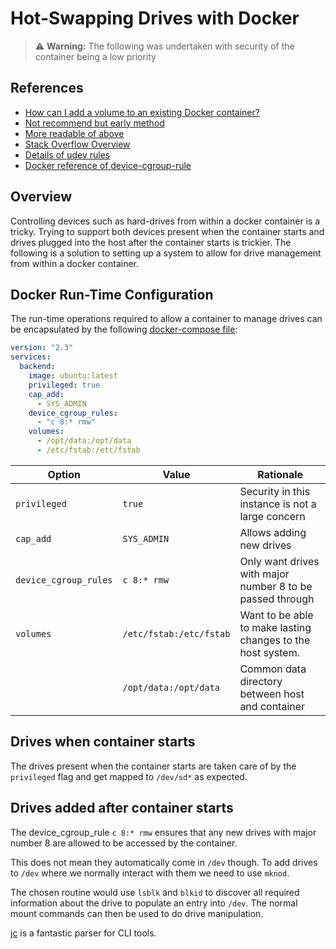 # Hot-Swapping Drives with Docker

> :warning: **Warning:** The following was undertaken with security of the container being a low priority

## References

- [How can I add a volume to an existing Docker container?](https://stackoverflow.com/questions/28302178/how-can-i-add-a-volume-to-an-existing-docker-container)
- [Not recommend but early method](https://jpetazzo.github.io/2015/01/13/docker-mount-dynamic-volumes/)
- [More readable of above](https://medium.com/kokster/mount-volumes-into-a-running-container-65a967bee3b5)
- [Stack Overflow Overview](https://stackoverflow.com/questions/24225647/docker-a-way-to-give-access-to-a-host-usb-or-serial-device)
- [Details of udev rules](http://marc.merlins.org/perso/linux/post_2018-12-20_Accessing-USB-Devices-In-Docker-_ttyUSB0_-dev-bus-usb-_-for-fastboot_-adb_-without-using-privileged.html)
- [Docker reference of device-cgroup-rule](https://docs.docker.com/engine/reference/commandline/create/#dealing-with-dynamically-created-devices---device-cgroup-rule)

## Overview

Controlling devices such as hard-drives from within a docker container is a tricky. Trying to support both devices present when the container starts and drives plugged into the host after the container starts is trickier. The following is a solution to setting up a system to allow for drive management from within a docker container.

## Docker Run-Time Configuration

The run-time operations required to allow a container to manage drives can be encapsulated by the following [docker-compose file](docker-compose.yml):

```yaml
version: "2.3"
services:
  backend:
    image: ubuntu:latest
    privileged: true
    cap_add:
      - SYS_ADMIN
    device_cgroup_rules:
      - "c 8:* rmw"
    volumes:
      - /opt/data:/opt/data
      - /etc/fstab:/etc/fstab
```

| Option                | Value                   | Rationale                                                   |
| --------------------- | ----------------------- | ----------------------------------------------------------- |
| `privileged`          | `true`                  | Security in this instance is not a large concern            |
| `cap_add`             | `SYS_ADMIN`             | Allows adding new drives                                    |
| `device_cgroup_rules` | `c 8:* rmw`             | Only want drives with major number 8 to be passed through   |
| `volumes`             | `/etc/fstab:/etc/fstab` | Want to be able to make lasting changes to the host system. |
|                       | `/opt/data:/opt/data`   | Common data directory between host and container            |

## Drives when container starts

The drives present when the container starts are taken care of by the `privileged` flag and get mapped to `/dev/sd*` as expected.

## Drives added after container starts

The device_cgroup_rule `c 8:* rmw` ensures that any new drives with major number 8 are allowed to be accessed by the container.

This does not mean they automatically come in `/dev` though. To add drives to `/dev` where we normally interact with them we need to use `mknod`.

The chosen routine would use `lsblk` and `blkid` to discover all required information about the drive to populate an entry into `/dev`.
The normal mount commands can then be used to do drive manipulation.

[jc](https://github.com/kellyjonbrazil/jc) is a fantastic parser for CLI tools.
